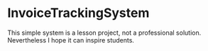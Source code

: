 # InvoiceTrackingSystem

This simple system is a lesson project, not a professional solution. Nevertheless I hope it can inspire students.
